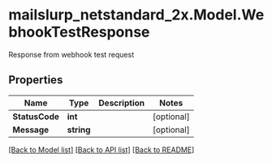 # mailslurp_netstandard_2x.Model.WebhookTestResponse
Response from webhook test request

## Properties

Name | Type | Description | Notes
------------ | ------------- | ------------- | -------------
**StatusCode** | **int** |  | [optional] 
**Message** | **string** |  | [optional] 

[[Back to Model list]](../README#documentation-for-models) [[Back to API list]](../README#documentation-for-api-endpoints) [[Back to README]](../README)

